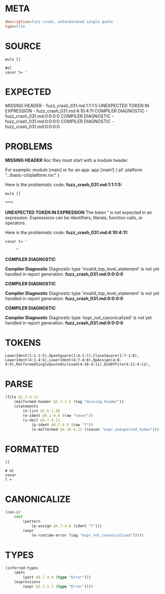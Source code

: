 # META
~~~ini
description=fuzz crash, unterminated single quote
type=file
~~~
# SOURCE
~~~roc
mule []

#el
vavar t= '
~~~
# EXPECTED
MISSING HEADER - fuzz_crash_031.md:1:1:1:5
UNEXPECTED TOKEN IN EXPRESSION - fuzz_crash_031.md:4:10:4:11
COMPILER DIAGNOSTIC - fuzz_crash_031.md:0:0:0:0
COMPILER DIAGNOSTIC - fuzz_crash_031.md:0:0:0:0
COMPILER DIAGNOSTIC - fuzz_crash_031.md:0:0:0:0
# PROBLEMS
**MISSING HEADER**
Roc files must start with a module header.

For example:
        module [main]
or for an app:
        app [main!] { pf: platform "../basic-cli/platform.roc" }

Here is the problematic code:
**fuzz_crash_031.md:1:1:1:5:**
```roc
mule []
```
^^^^


**UNEXPECTED TOKEN IN EXPRESSION**
The token **'** is not expected in an expression.
Expressions can be identifiers, literals, function calls, or operators.

Here is the problematic code:
**fuzz_crash_031.md:4:10:4:11:**
```roc
vavar t= '
```
         ^


**COMPILER DIAGNOSTIC**

**Compiler Diagnostic**
Diagnostic type 'invalid_top_level_statement' is not yet handled in report generation.
**fuzz_crash_031.md:0:0:0:0**

**COMPILER DIAGNOSTIC**

**Compiler Diagnostic**
Diagnostic type 'invalid_top_level_statement' is not yet handled in report generation.
**fuzz_crash_031.md:0:0:0:0**

**COMPILER DIAGNOSTIC**

**Compiler Diagnostic**
Diagnostic type 'expr_not_canonicalized' is not yet handled in report generation.
**fuzz_crash_031.md:0:0:0:0**

# TOKENS
~~~zig
LowerIdent(1:1-1:5),OpenSquare(1:6-1:7),CloseSquare(1:7-1:8),
LowerIdent(4:1-4:6),LowerIdent(4:7-4:8),OpAssign(4:8-4:9),MalformedSingleQuoteUnclosed(4:10-4:11),EndOfFile(4:11-4:11),
~~~
# PARSE
~~~clojure
(file @1.1-4.11
	(malformed-header @1.1-1.5 (tag "missing_header"))
	(statements
		(e-list @1.6-1.8)
		(e-ident @4.1-4.6 (raw "vavar"))
		(s-decl @4.7-4.11
			(p-ident @4.7-4.8 (raw "t"))
			(e-malformed @4.10-4.11 (reason "expr_unexpected_token")))))
~~~
# FORMATTED
~~~roc
[]

# el
vavar
t = 
~~~
# CANONICALIZE
~~~clojure
(can-ir
	(def
		(pattern
			(p-assign @4.7-4.8 (ident "t")))
		(expr
			(e-runtime-error (tag "expr_not_canonicalized")))))
~~~
# TYPES
~~~clojure
(inferred-types
	(defs
		(patt @4.7-4.8 (type "Error")))
	(expressions
		(expr @1.1-1.1 (type "Error"))))
~~~
